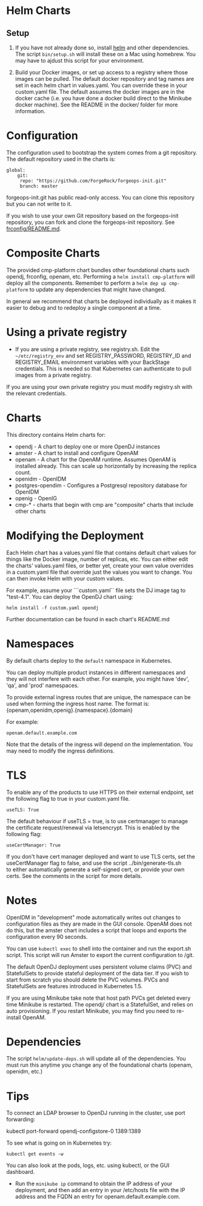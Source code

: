 # Helm Charts

## Setup 

1) If you have not already done so, install [helm](https://github.com/kubernetes/helm) and other dependencies. The script `bin/setup.sh` will install these on a Mac using homebrew. You may have to ajdust this script for your environment.

2) Build your Docker images, or set up access to a registry where those images can be pulled.
The default docker repository and tag names are set in each helm chart in values.yaml. You can
override these in your custom.yaml file.  The default assumes the docker images are in the docker cache
(i.e. you have done a docker build direct to the Minikube docker machine). See the
 README in the docker/ folder for more information.


# Configuration

The configuration used to bootstrap the system comes from a git repository. 
The default repository used in the charts is:

```
global:
    git:
     repo: "https://github.com/ForgeRock/forgeops-init.git"
     branch: master
```

forgeops-init.git has public read-only access.  You can clone this repository but you can not write to it.

If you wish to use your own Git repository based on the forgeops-init repository,
you can fork and clone the forgeops-init repository. See [frconfig/README.md](frconfig/README.md).

# Composite Charts

The provided cmp-platform chart bundles other foundational charts such opendj, frconfig,
 openam, etc. Performing a `helm install cmp-platform`  will deploy all the components.
 Remember to perform a `helm dep up cmp-platform` to update any dependencies that might have changed.

 In general we recommend that charts be deployed individually as it makes it easier to debug and
 to redeploy a single component at a time.

 
# Using a private registry

* If you are using a private registry, see registry.sh. Edit the `~/etc/registry_env` and set
REGISTRY_PASSWORD, REGISTRY_ID and REGISTRY_EMAIL  environment variables with your BackStage credentials.
This is needed so that Kubernetes can authenticate to pull images from a private registry. 

If you are using your own private registry you must modify registry.sh with the relevant credentials.

# Charts

This directory contains Helm charts for:

* opendj  - A chart to deploy one or more OpenDJ instances
* amster  - A chart to install and configure OpenAM 
* openam - A chart for the OpenAM runtime. Assumes OpenAM is
installed already. This can scale up horizontally by increasing the replica count.
* openidm - OpenIDM
* postgres-opendim - Configures a Postgresql repository database for OpenIDM
* openig -  OpenIG
* cmp-*  - charts that begin with cmp are "composite" charts that include other charts



# Modifying the Deployment

Each Helm chart has a values.yaml file that contains default
chart values for things like the Docker image, number of replicas, etc.
 You can either edit the charts' values.yaml files, or better yet, create
your own value overrides in a custom.yaml file that override just the values you want to
change. You can then invoke Helm with your custom values. 

For example,
assume your ```custom.yaml`` file sets the DJ image tag to "test-4.1".
You can deploy the OpenDJ chart using:

```helm install -f custom.yaml opendj```

Further documentation can be found in each chart's README.md

# Namespaces 

By default charts  deploy to the `default` namespace in Kubernetes. 

You can deploy multiple product instances in different namespaces and they will not 
interfere with each other. For example, you might have 'dev', 'qa', and 'prod' namespaces. 

To provide external ingress routes that are unique, the namespace can be used when forming the 
ingress host name. The format is:
 {openam,openidm,openig}.{namespace}.{domain} 

 For example:

 `openam.default.example.com`

Note that the details of the ingress will depend on the implementation. You may need to modify the ingress definitions. 
 
# TLS

To enable any of the products to use HTTPS on their external endpoint, set the following flag to true in your custom.yaml file.
```
useTLS: True
```

The default behaviour if useTLS = true, is to use certmanager to manage the certificate request/renewal via letsencrypt.  This is enabled by the following flag:
```
useCertManager: True
```

If you don't have cert manager deployed and want to use TLS certs, set the useCertManager flag to false, and use the script ../bin/generate-tls.sh  
to either automatically generate a self-signed cert, or provide your own certs.  See the comments in the script for more details.

# Notes

OpenIDM in "development" mode automatically writes out changes to configuration files as they are made in the GUI 
console. OpenAM does not do this, but the amster chart includes a script that loops and exports
the configuration every 90 seconds. 

You can use `kubectl exec` to 
shell into the container and run the export.sh script. This script will run Amster to export the 
current configuration to /git.  


The default OpenDJ deployment uses persistent volume claims (PVC) and
StatefulSets to provide stateful deployment of the data tier. If you
wish to start from scratch you should delete the PVC volumes.
PVCs and StatefulSets are features introduced in Kubernetes 1.5. 

If you are using Minikube take note that host path PVCs get deleted
every time Minikube is restarted.  The opendj/ chart is a StatefulSet,
and relies on auto provisioning.  If you restart Minikube, you may find you
need to re-install OpenAM.

# Dependencies

The script `helm/update-deps.sh` will update all of the dependencies. You must run this anytime you change  any of the foundational charts (openam, openidm, etc.)

# Tips

To connect an LDAP browser to OpenDJ running in the cluster, use
port forwarding:

kubectl port-forward opendj-configstore-0 1389:1389


To see what is going on in Kubernetes try:

`kubectl get events -w`

You can also look at the pods, logs, etc. using kubectl, or the GUI dashboard.

* Run the `minikube ip` command to obtain the IP address of your deployment, and then add an entry in your /etc/hosts file with the IP address and the FQDN an entry for openam.default.example.com.


